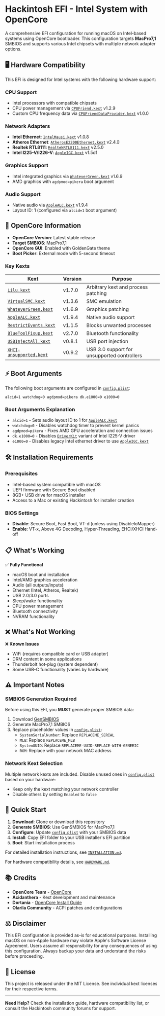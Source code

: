 # Hackintosh EFI - Intel System with OpenCore

A comprehensive EFI configuration for running macOS on Intel-based systems using OpenCore bootloader. This configuration targets **MacPro7,1** SMBIOS and supports various Intel chipsets with multiple network adapter options.

## 🖥️ Hardware Compatibility

This EFI is designed for Intel systems with the following hardware support:

### **CPU Support**
- Intel processors with compatible chipsets
- CPU power management via [`CPUFriend.kext`](efi/oc/Kexts/CPUFriend.kext) v1.2.9
- Custom CPU frequency data via [`CPUFriendDataProvider.kext`](efi/oc/Kexts/CPUFriendDataProvider.kext) v1.0.0

### **Network Adapters**
- **Intel Ethernet**: [`IntelMausi.kext`](efi/oc/Kexts/IntelMausi.kext) v1.0.8
- **Atheros Ethernet**: [`AtherosE2200Ethernet.kext`](efi/oc/Kexts/AtherosE2200Ethernet.kext) v2.4.0
- **Realtek RTL8111**: [`RealtekRTL8111.kext`](efi/oc/Kexts/RealtekRTL8111.kext) v2.5.0
- **Intel I225-V/I226-V**: [`AppleIGC.kext`](efi/oc/Kexts/AppleIGC.kext) v1.5d1

### **Graphics Support**
- Intel integrated graphics via [`WhateverGreen.kext`](efi/oc/Kexts/WhateverGreen.kext) v1.6.9
- AMD graphics with `agdpmod=pikera` boot argument

### **Audio Support**
- Native audio via [`AppleALC.kext`](efi/oc/Kexts/AppleALC.kext) v1.9.4
- Layout ID: **1** (configured via `alcid=1` boot argument)

## 🚀 OpenCore Information

- **OpenCore Version**: Latest stable release
- **Target SMBIOS**: MacPro7,1
- **OpenCore GUI**: Enabled with GoldenGate theme
- **Boot Picker**: External mode with 5-second timeout

### **Key Kexts**
| Kext | Version | Purpose |
|------|---------|---------|
| [`Lilu.kext`](efi/oc/Kexts/Lilu.kext) | v1.7.0 | Arbitrary kext and process patching |
| [`VirtualSMC.kext`](efi/oc/Kexts/VirtualSMC.kext) | v1.3.6 | SMC emulation |
| [`WhateverGreen.kext`](efi/oc/Kexts/WhateverGreen.kext) | v1.6.9 | Graphics patching |
| [`AppleALC.kext`](efi/oc/Kexts/AppleALC.kext) | v1.9.4 | Native audio support |
| [`RestrictEvents.kext`](efi/oc/Kexts/RestrictEvents.kext) | v1.1.5 | Blocks unwanted processes |
| [`BlueToolFixup.kext`](efi/oc/Kexts/BlueToolFixup.kext) | v2.7.0 | Bluetooth functionality |
| [`USBInjectAll.kext`](efi/oc/Kexts/USBInjectAll.kext) | v0.8.1 | USB port injection |
| [`XHCI-unsupported.kext`](efi/oc/Kexts/XHCI-unsupported.kext) | v0.9.2 | USB 3.0 support for unsupported controllers |

## ⚡ Boot Arguments

The following boot arguments are configured in [`config.plist`](efi/oc/config.plist:726):

```
alcid=1 watchdog=0 agdpmod=pikera dk.e1000=0 e1000=0
```

### **Boot Arguments Explanation**
- `alcid=1` - Sets audio layout ID to 1 for [`AppleALC.kext`](efi/oc/Kexts/AppleALC.kext)
- `watchdog=0` - Disables watchdog timer to prevent kernel panics
- `agdpmod=pikera` - Fixes AMD GPU acceleration and connection issues
- `dk.e1000=0` - Disables [`DriverKit`](efi/oc/config.plist:726) variant of Intel I225-V driver
- `e1000=0` - Disables legacy Intel ethernet driver to use [`AppleIGC.kext`](efi/oc/Kexts/AppleIGC.kext)

## 🛠️ Installation Requirements

### **Prerequisites**
- Intel-based system compatible with macOS
- UEFI firmware with Secure Boot disabled
- 8GB+ USB drive for macOS installer
- Access to a Mac or existing Hackintosh for installer creation

### **BIOS Settings**
- **Disable**: Secure Boot, Fast Boot, VT-d (unless using DisableIoMapper)
- **Enable**: VT-x, Above 4G Decoding, Hyper-Threading, EHCI/XHCI Hand-off

## 📋 What's Working

✅ **Fully Functional**
- macOS boot and installation
- Intel/AMD graphics acceleration
- Audio (all outputs/inputs)
- Ethernet (Intel, Atheros, Realtek)
- USB 2.0/3.0 ports
- Sleep/wake functionality
- CPU power management
- Bluetooth connectivity
- NVRAM functionality

## ❌ What's Not Working

❌ **Known Issues**
- WiFi (requires compatible card or USB adapter)
- DRM content in some applications
- Thunderbolt hot-plug (system dependent)
- Some USB-C functionality (varies by hardware)

## ⚠️ Important Notes

### **SMBIOS Generation Required**
Before using this EFI, you **MUST** generate proper SMBIOS data:

1. Download [GenSMBIOS](https://github.com/corpnewt/GenSMBIOS)
2. Generate MacPro7,1 SMBIOS
3. Replace placeholder values in [`config.plist`](efi/oc/config.plist:769):
   - `SystemSerialNumber`: Replace `REPLACEME_SERIAL`
   - `MLB`: Replace `REPLACEME_MLB`  
   - `SystemUUID`: Replace `REPLACEME-UUID-REPLACE-WITH-GENERIC`
   - `ROM`: Replace with your network MAC address

### **Network Kext Selection**
Multiple network kexts are included. Disable unused ones in [`config.plist`](efi/oc/config.plist:198) based on your hardware:
- Keep only the kext matching your network controller
- Disable others by setting `Enabled` to `false`

## 🔗 Quick Start

1. **Download**: Clone or download this repository
2. **Generate SMBIOS**: Use GenSMBIOS for MacPro7,1
3. **Configure**: Update [`config.plist`](efi/oc/config.plist:1) with your SMBIOS data
4. **Install**: Copy EFI folder to your USB installer's EFI partition
5. **Boot**: Start installation process

For detailed installation instructions, see [`INSTALLATION.md`](docs/INSTALLATION.md).

For hardware compatibility details, see [`HARDWARE.md`](docs/HARDWARE.md).

## 📚 Credits

- **OpenCore Team** - [OpenCore](https://github.com/acidanthera/OpenCorePkg)
- **Acidanthera** - Kext development and maintenance
- **Dortania** - [OpenCore Install Guide](https://dortania.github.io/OpenCore-Install-Guide/)
- **Olarila Community** - ACPI patches and configurations

## ⚖️ Disclaimer

This EFI configuration is provided as-is for educational purposes. Installing macOS on non-Apple hardware may violate Apple's Software License Agreement. Users assume all responsibility for any consequences of using this configuration. Always backup your data and understand the risks before proceeding.

## 📄 License

This project is released under the MIT License. See individual kext licenses for their respective terms.

---

**Need Help?** Check the installation guide, hardware compatibility list, or consult the Hackintosh community forums for support.